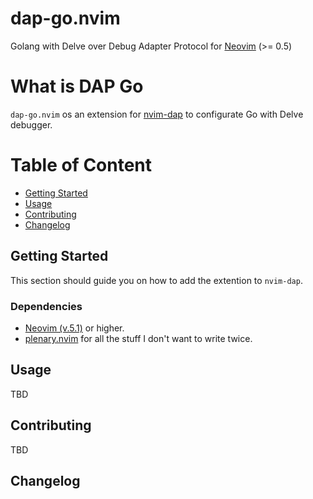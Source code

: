 # dap-go.nvim

Golang with Delve over Debug Adapter Protocol for [Neovim](https://neovim.io/) (>= 0.5)

# What is DAP Go

`dap-go.nvim` os an extension for [nvim-dap](https://github.com/mfussenegger/nvim-dap) to configurate Go with Delve debugger.

# Table of Content

- [Getting Started](#getting-started)
- [Usage](#usage)
- [Contributing](#contributing)
- [Changelog](https://github.com/yriveiro/dap-go.nvim/blob/master/doc/dap_go_changelog.md)

## Getting Started

This section should guide you on how to add the extention to `nvim-dap`.

### Dependencies

* [Neovim (v.5.1)](https://github.com/neovim/neovim/releases/tag/v0.5.1) or higher.
* [plenary.nvim](https://github.com/nvim-lua/plenary.nvim) for all the stuff I don't want to write twice.

## Usage

TBD

## Contributing

TBD

## Changelog
